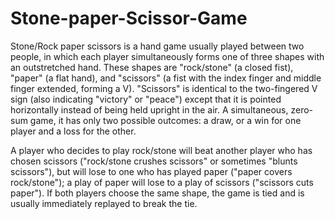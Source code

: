 # Stone-paper-Scissor-Game
Stone/Rock paper scissors is a hand game usually played between two people, in which each player simultaneously forms one of three shapes with an outstretched hand.
These shapes are "rock/stone" (a closed fist), "paper" (a flat hand), and "scissors" (a fist with the index finger and middle finger extended, forming a V). 
"Scissors" is identical to the two-fingered V sign (also indicating "victory" or "peace") except that it is pointed horizontally instead of being held upright in the air.
A simultaneous, zero-sum game, it has only two possible outcomes: a draw, or a win for one player and a loss for the other.

A player who decides to play rock/stone will beat another player who has chosen scissors ("rock/stone crushes scissors" or sometimes "blunts scissors"), 
but will lose to one who has played paper ("paper covers rock/stone"); a play of paper will lose to a play of scissors ("scissors cuts paper").
If both players choose the same shape, the game is tied and is usually immediately replayed to break the tie. 
